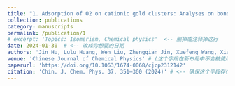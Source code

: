 ```yaml
---
title: "1. Adsorption of O2 on cationic gold clusters: Analyses on bonding strength and extent of activation"
collection: publications
category: manuscripts
permalink: /publication/1
# excerpt: 'Topics: Isomerism, Chemical physics'  <-- 删掉或注释掉这行
date: 2024-01-30  # <-- 改成你想要的日期
authors: 'Jin Hu, Lulu Huang, Wen Liu, Zhengqian Jin, Xuefeng Wang, Xiaopeng Xing' # <-- 确保这个字段存在
venue: 'Chinese Journal of Chemical Physics' # (这个字段在新布局中不会被使用)
paperurl: 'https://doi.org/10.1063/1674-0068/cjcp2312142'
citation: 'Chin. J. Chem. Phys. 37, 351–360 (2024)' # <-- 确保这个字段存在
---
```

